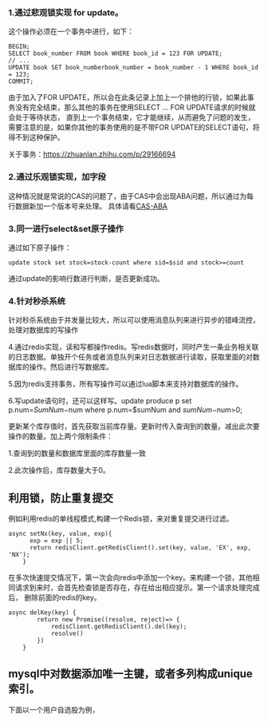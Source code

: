 
### 1.通过悲观锁实现 for update。
这个操作必须在一个事务中进行，如下：
```
BEGIN;  
SELECT book_number FROM book WHERE book_id = 123 FOR UPDATE;  
// ...  
UPDATE book SET book_numberbook_number = book_number - 1 WHERE book_id = 123;  
COMMIT;
```
由于加入了FOR UPDATE，所以会在此条记录上加上一个排他的行锁，如果此事务没有完全结束，那么其他的事务在使用SELECT ... FOR UPDATE请求的时候就会处于等待状态，
直到上一个事务结束，它才能继续，从而避免了问题的发生，需要注意的是，如果你其他的事务使用的是不带FOR UPDATE的SELECT语句，将得不到这种保护。

关于事务：https://zhuanlan.zhihu.com/p/29166694

### 2.通过乐观锁实现，加字段
这种情况就是常说的CAS的问题了，由于CAS中会出现ABA问题，所以通过为每行数据新加一个版本号来处理。
具体请看[CAS-ABA](https://github.com/weifansym/dbDoc/blob/master/mysqlTutorial/CAS-ABA.md)
### 3.同一进行select&set原子操作
通过如下原子操作：
```
update stock set stock=stock-count where sid=$sid and stock>=count
```
通过update的影响行数进行判断，是否更新成功。

### 4.针对秒杀系统
针对秒杀系统由于并发量比较大，所以可以使用消息队列来进行异步的错峰流控，处理对数据库的写操作

4.通过redis实现，读和写都操作redis。写redis数据时，同时产生一条业务相关联的日志数据。单独开个任务或者消息队列来对日志数据进行读取，获取里面的对数据库的操作。然后进行写数据库。

5.因为redis支持事务，所有写操作可以通过lua脚本来支持对数据库的操作。

6.写update语句时，还可以这样写。update produce p set p.num=$SumNum-$num where p.num=$sumNum and $sumNum-$num>0;

更新某个库存值时，首先获取当前库存量。更新时传入查询到的数量。减出此次要操作的数量。加上两个限制条件：

1.查询到的数量和数据库里面的库存数量一致

2.此次操作后，库存数量大于0。

## 利用锁，防止重复提交
例如利用redis的单线程模式,构建一个Redis锁，来对重复提交进行过滤。
```
async setNx(key, value, exp){
      exp = exp || 5;
      return redisClient.getRedisClient().set(key, value, 'EX', exp, 'NX');
    }
```
在多次快速提交情况下，第一次会向redis中添加一个key。来构建一个锁，其他相同请求到来时，会首先检查锁是否存在，存在给出相应提示。第一个请求处理完成后，
删除前面的redis的key。
```
async delKey(key) {
        return new Promise((resolve, reject)=> {
            redisClient.getRedisClient().del(key);
            resolve()
        })
    }
```
## mysql中对数据添加唯一主键，或者多列构成unique索引。
下面以一个用户自选股为例，

